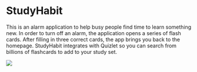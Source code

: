 # StudyHabit

This is an alarm application to help busy people find time to learn something new. In order to turn off an alarm, the application opens a series of flash cards. After filling in three correct cards, the app brings you back to the homepage. StudyHabit integrates with Quizlet so you can search from billions of flashcards to add to your study set.

![ ](https://media.giphy.com/media/l3diBiz2qN7xzKHyU/giphy.gif)


